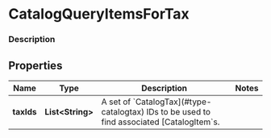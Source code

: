 
# CatalogQueryItemsForTax

### Description



## Properties
Name | Type | Description | Notes
------------ | ------------- | ------------- | -------------
**taxIds** | **List&lt;String&gt;** | A set of &#x60;CatalogTax](#type-catalogtax) IDs to be used to find associated [CatalogItem&#x60;s. | 



